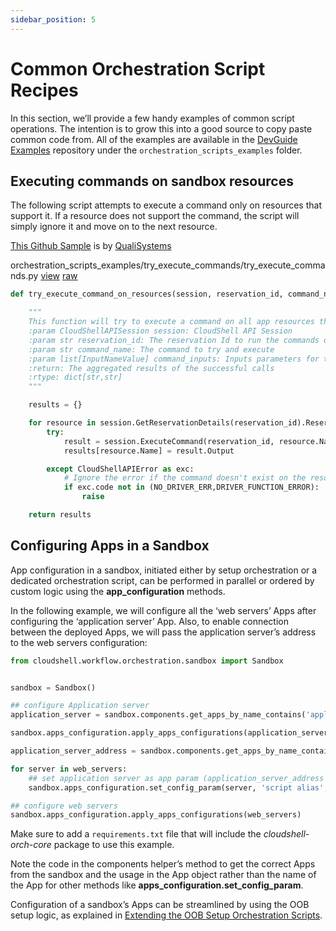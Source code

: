 ```yaml
---
sidebar_position: 5
---
```


# Common Orchestration Script Recipes

In this section, we’ll provide a few handy examples of common script operations. The intention is to grow this into a good source to copy paste common code from. All of the examples are available in the [DevGuide Examples](https://github.com/QualiSystems/devguide_examples) repository under the `orchestration_scripts_examples` folder.

## Executing commands on sandbox resources

The following script attempts to execute a command only on resources that support it. If a resource does not support the command, the script will simply ignore it and move on to the next resource.

[This Github Sample](https://github.com/QualiSystems/devguide_examples/blob/master/orchestration_scripts_examples/try_execute_commands/try_execute_commands.py) is by [QualiSystems](https://github.com/QualiSystems)

orchestration\_scripts\_examples/try\_execute\_commands/try\_execute\_commands.py [view](https://github.com/QualiSystems/devguide_examples/blob/master/orchestration_scripts_examples/try_execute_commands/try_execute_commands.py) [raw](https://raw.githubusercontent.com/QualiSystems/devguide_examples/master/orchestration_scripts_examples/try_execute_commands/try_execute_commands.py)

```python
def try_execute_command_on_resources(session, reservation_id, command_name, command_inputs=[]):

    """
    This function will try to execute a command on all app resources that support it
    :param CloudShellAPISession session: CloudShell API Session
    :param str reservation_id: The reservation Id to run the commands on
    :param str command_name: The command to try and execute
    :param list[InputNameValue] command_inputs: Inputs parameters for the command
    :return: The aggregated results of the successful calls
    :rtype: dict[str,str]
    """

    results = {}

    for resource in session.GetReservationDetails(reservation_id).ReservationDescription.Resources:
        try:
            result = session.ExecuteCommand(reservation_id, resource.Name, "Resource", command_name, command_inputs)
            results[resource.Name] = result.Output

        except CloudShellAPIError as exc:
            # Ignore the error if the command doesn't exist on the resource or its not assigned a driver
            if exc.code not in (NO_DRIVER_ERR,DRIVER_FUNCTION_ERROR):
                raise

    return results
```

## Configuring Apps in a Sandbox

App configuration in a sandbox, initiated either by setup orchestration or a dedicated orchestration script, can be performed in parallel or ordered by custom logic using the **app\_configuration** methods.

In the following example, we will configure all the ‘web servers’ Apps after configuring the ‘application server’ App. Also, to enable connection between the deployed Apps, we will pass the application server’s address to the web servers configuration:

```python
from cloudshell.workflow.orchestration.sandbox import Sandbox


sandbox = Sandbox()

## configure Application server
application_server = sandbox.components.get_apps_by_name_contains('application server')[0]

sandbox.apps_configuration.apply_apps_configurations(application_server)

application_server_address = sandbox.components.get_apps_by_name_contains('application server')[0].deployed_app.FullAddress

for server in web_servers:
    ## set application server as app param (application_server_address is pre-configured on the app)
    sandbox.apps_configuration.set_config_param(server, 'script alias', 'application_server_address', application_server_address)

## configure web servers
sandbox.apps_configuration.apply_apps_configurations(web_servers)
```

Make sure to add a `requirements.txt` file that will include the *cloudshell-orch-core* package to use this example.

Note the code in the components helper’s method to get the correct Apps from the sandbox and the usage in the App object rather than the name of the App for other methods like **apps\_configuration.set\_config\_param**.

Configuration of a sandbox’s Apps can be streamlined by using the OOB setup logic, as explained in [Extending the OOB Setup Orchestration Scripts](./cs-oob-orch/index.md#extending-the-oob-setup-orchestration-scripts).
